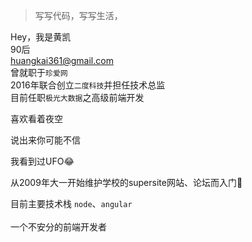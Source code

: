 > 写写代码，写写生活，  

Hey，我是黄凯<br>
90后<br>
huangkai361@gmail.com<br>
曾就职于`珍爱网`<br>
2016年联合创立`二度科技`并担任技术总监<br>
目前任职`极光大数据`之高级前端开发

喜欢看着夜空

说出来你可能不信

我看到过UFO😂

从2009年大一开始维护学校的supersite网站、论坛而入门<br>
<!-- 工具历程 `文本编辑器`、`notepad`、`sublime`、`vsCode`; -->

目前主要技术栈 `node`、`angular`
<br>
<br>
一个不安分的前端开发者

